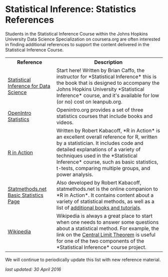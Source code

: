 # Statistical Inference: Statistics References

Students in the Statistical Inference Course within the Johns Hopkins University Data Science Specialization on coursera.org are often interested in finding additional references to support the content delivered in the Statistical Inference Course.

<table>
<tr><th>Reference</th><th>Description</th></tr>
<tr><td><a href="https://leanpub.com/LittleInferenceBook"> Statistical Inference for Data Science </a></td><td>Start here! Written by Brian Caffo, the instructor for *Statistical Inference* this is the book that is designed to accompany the Johns Hopkins University *Statistical Inference* course, and it's available for low (or no) cost on leanpub.org. </td></tr>
<tr><td><a href="https://openintro.org/stat"> OpenIntro Statistics </a></td><td>Openintro.org provides a set of three statistics courses that include books and videos.  </td></tr>
<tr><td> <a href="https://www.manning.com/books/r-in-action-second-edition"> R in Action</a></td><td>Written by Robert Kabacoff, *R in Action* is an excellent overall reference for R, written by a statistician. It includes code and detailed explanations of a variety of techniques used in the *Statistical Inference* course, such as basic statistics, t-tests, comparing multiple groups, and power analysis.</td></tr>
<tr><td><a href="http://statmethods.net/stats/index.html"> Statmethods.net Basic Statistics Page</a> </td><td>Also developed by Robert Kabacoff, statmethods.net is the online companion to *R in Action*. It contains content about a variety of statistical methods, as well as a list of <a href="http://statmethods.net/about/books.html"> additional books and tutorials</a>.</td></tr>
<tr><td><a href="http://wikipedia.org"> Wikipedia</a></td><td>Wikipedia is always a great place to start when one needs to answer some questions about a statistical method. For example, the link on the <a href="https://en.wikipedia.org/wiki/Central_limit_theorem"> Central Limit Theorem</a> is useful for one of the two components of the *Statistical Inference* course project.</td></tr>

</table>

We will continue to periodically update this list with new reference material.

*last updated: 30 April 2016*
